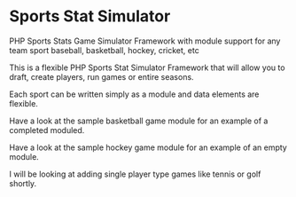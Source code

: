 Sports Stat Simulator
==============

PHP Sports Stats Game Simulator Framework with module support for any team sport baseball, basketball, hockey, cricket, etc


This is a flexible PHP Sports Stat Simulator Framework that will allow you to draft, create players, run games or entire seasons.


Each sport can be written simply as a module and data elements are flexible.


Have a look at the sample basketball game module for an example of a completed moduled.

Have a look at the sample hockey game module for an example of an empty module.




I will be looking at adding single player type games like tennis or golf shortly.
